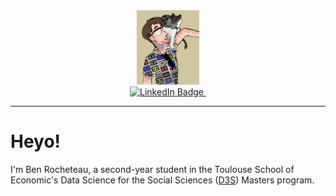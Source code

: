 <div id="header" align="center">
  <img src="https://github.com/ben-rocheteau/ben-rocheteau/blob/main/Bic Pic.jpeg?raw=true" width="100"/>
</div>

<div id="badges" align="center">
  <a href="www.linkedin.com/in/benjamin-rocheteau">
    <img src="https://img.shields.io/badge/LinkedIn-blue?style=for-the-badge&logo=linkedin&logoColor=white" alt="LinkedIn Badge"/>
  </a>
  <img src="https://komarev.com/ghpvc/?username=ben-rocheteau&style=flat-square&color=blue" alt=""/>
</div>

---

# Heyo! 

I'm Ben Rocheteau, a second-year student in the Toulouse School of Economic's Data Science for the Social Sciences ([D3S](https://www.tse-fr.eu/master-data-science-social-sciences?lang=en)) Masters program. 
